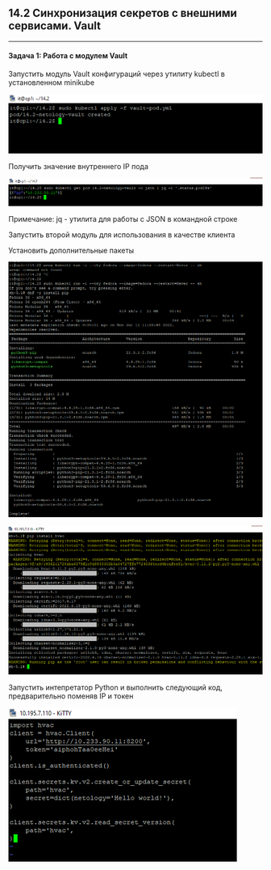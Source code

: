 ## 14.2 Синхронизация секретов с внешними сервисами. Vault

---
#### Задача 1: Работа с модулем Vault

Запустить модуль Vault конфигураций через утилиту kubectl в установленном minikube

![img.png](./img/1.png)

Получить значение внутреннего IP пода

![img.png](./img/2.png)

Примечание: jq - утилита для работы с JSON в командной строке

Запустить второй модуль для использования в качестве клиента

Установить дополнительные пакеты

![img.png](./img/3.png)

![img.png](./img/4.png)

Запустить интепретатор Python и выполнить следующий код, предварительно поменяв IP и токен

![img.png](./img/5.png)

